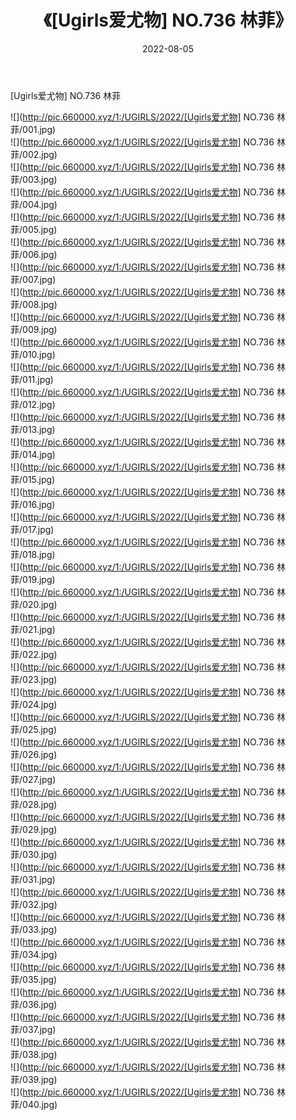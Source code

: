 ﻿---
layout: post
title:  《[Ugirls爱尤物] NO.736 林菲》
date:   2022-08-05
img: http://pic.660000.xyz/1:/UGIRLS/2022/[Ugirls爱尤物] NO.736 林菲/000.jpg
categories: [美女, 清纯, 唯美]
---

[Ugirls爱尤物] NO.736 林菲

 ![](http://pic.660000.xyz/1:/UGIRLS/2022/[Ugirls爱尤物] NO.736 林菲/001.jpg) <br>![](http://pic.660000.xyz/1:/UGIRLS/2022/[Ugirls爱尤物] NO.736 林菲/002.jpg) <br>![](http://pic.660000.xyz/1:/UGIRLS/2022/[Ugirls爱尤物] NO.736 林菲/003.jpg) <br>![](http://pic.660000.xyz/1:/UGIRLS/2022/[Ugirls爱尤物] NO.736 林菲/004.jpg) <br>![](http://pic.660000.xyz/1:/UGIRLS/2022/[Ugirls爱尤物] NO.736 林菲/005.jpg) <br>![](http://pic.660000.xyz/1:/UGIRLS/2022/[Ugirls爱尤物] NO.736 林菲/006.jpg) <br>![](http://pic.660000.xyz/1:/UGIRLS/2022/[Ugirls爱尤物] NO.736 林菲/007.jpg) <br>![](http://pic.660000.xyz/1:/UGIRLS/2022/[Ugirls爱尤物] NO.736 林菲/008.jpg) <br>![](http://pic.660000.xyz/1:/UGIRLS/2022/[Ugirls爱尤物] NO.736 林菲/009.jpg) <br>![](http://pic.660000.xyz/1:/UGIRLS/2022/[Ugirls爱尤物] NO.736 林菲/010.jpg) <br>![](http://pic.660000.xyz/1:/UGIRLS/2022/[Ugirls爱尤物] NO.736 林菲/011.jpg) <br>![](http://pic.660000.xyz/1:/UGIRLS/2022/[Ugirls爱尤物] NO.736 林菲/012.jpg) <br>![](http://pic.660000.xyz/1:/UGIRLS/2022/[Ugirls爱尤物] NO.736 林菲/013.jpg) <br>![](http://pic.660000.xyz/1:/UGIRLS/2022/[Ugirls爱尤物] NO.736 林菲/014.jpg) <br>![](http://pic.660000.xyz/1:/UGIRLS/2022/[Ugirls爱尤物] NO.736 林菲/015.jpg) <br>![](http://pic.660000.xyz/1:/UGIRLS/2022/[Ugirls爱尤物] NO.736 林菲/016.jpg) <br>![](http://pic.660000.xyz/1:/UGIRLS/2022/[Ugirls爱尤物] NO.736 林菲/017.jpg) <br>![](http://pic.660000.xyz/1:/UGIRLS/2022/[Ugirls爱尤物] NO.736 林菲/018.jpg) <br>![](http://pic.660000.xyz/1:/UGIRLS/2022/[Ugirls爱尤物] NO.736 林菲/019.jpg) <br>![](http://pic.660000.xyz/1:/UGIRLS/2022/[Ugirls爱尤物] NO.736 林菲/020.jpg) <br>![](http://pic.660000.xyz/1:/UGIRLS/2022/[Ugirls爱尤物] NO.736 林菲/021.jpg) <br>![](http://pic.660000.xyz/1:/UGIRLS/2022/[Ugirls爱尤物] NO.736 林菲/022.jpg) <br>![](http://pic.660000.xyz/1:/UGIRLS/2022/[Ugirls爱尤物] NO.736 林菲/023.jpg) <br>![](http://pic.660000.xyz/1:/UGIRLS/2022/[Ugirls爱尤物] NO.736 林菲/024.jpg) <br>![](http://pic.660000.xyz/1:/UGIRLS/2022/[Ugirls爱尤物] NO.736 林菲/025.jpg) <br>![](http://pic.660000.xyz/1:/UGIRLS/2022/[Ugirls爱尤物] NO.736 林菲/026.jpg) <br>![](http://pic.660000.xyz/1:/UGIRLS/2022/[Ugirls爱尤物] NO.736 林菲/027.jpg) <br>![](http://pic.660000.xyz/1:/UGIRLS/2022/[Ugirls爱尤物] NO.736 林菲/028.jpg) <br>![](http://pic.660000.xyz/1:/UGIRLS/2022/[Ugirls爱尤物] NO.736 林菲/029.jpg) <br>![](http://pic.660000.xyz/1:/UGIRLS/2022/[Ugirls爱尤物] NO.736 林菲/030.jpg) <br>![](http://pic.660000.xyz/1:/UGIRLS/2022/[Ugirls爱尤物] NO.736 林菲/031.jpg) <br>![](http://pic.660000.xyz/1:/UGIRLS/2022/[Ugirls爱尤物] NO.736 林菲/032.jpg) <br>![](http://pic.660000.xyz/1:/UGIRLS/2022/[Ugirls爱尤物] NO.736 林菲/033.jpg) <br>![](http://pic.660000.xyz/1:/UGIRLS/2022/[Ugirls爱尤物] NO.736 林菲/034.jpg) <br>![](http://pic.660000.xyz/1:/UGIRLS/2022/[Ugirls爱尤物] NO.736 林菲/035.jpg) <br>![](http://pic.660000.xyz/1:/UGIRLS/2022/[Ugirls爱尤物] NO.736 林菲/036.jpg) <br>![](http://pic.660000.xyz/1:/UGIRLS/2022/[Ugirls爱尤物] NO.736 林菲/037.jpg) <br>![](http://pic.660000.xyz/1:/UGIRLS/2022/[Ugirls爱尤物] NO.736 林菲/038.jpg) <br>![](http://pic.660000.xyz/1:/UGIRLS/2022/[Ugirls爱尤物] NO.736 林菲/039.jpg) <br>![](http://pic.660000.xyz/1:/UGIRLS/2022/[Ugirls爱尤物] NO.736 林菲/040.jpg) <br>